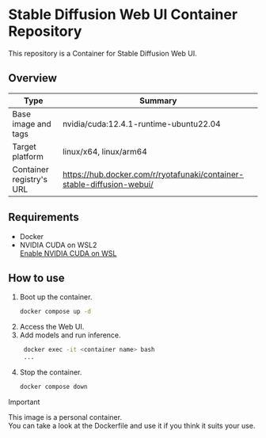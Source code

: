 # Stable Diffusion Web UI Container Repository

This repository is a Container for Stable Diffusion Web UI.

## Overview

| Type | Summary |
| --- | --- |
| Base image and tags | nvidia/cuda:12.4.1-runtime-ubuntu22.04 |
| Target platform | linux/x64, linux/arm64 |
| Container registry's URL | https://hub.docker.com/r/ryotafunaki/container-stable-diffusion-webui/ |

## Requirements

- Docker
- NVIDIA CUDA on WSL2  
  [Enable NVIDIA CUDA on WSL](https://learn.microsoft.com/ja-jp/windows/ai/directml/gpu-cuda-in-wsl)

## How to use

1. Boot up the container.
    ```bash
    docker compose up -d
    ```
1. Access the Web UI.
1. Add models and run inference.
   ```bash
    docker exec -it <container name> bash
    ...
    ```
1. Stop the container.
    ```bash
    docker compose down
    ```

> [!IMPORTANT]  
> This image is a personal container.  
> You can take a look at the Dockerfile and use it if you think it suits your use.

